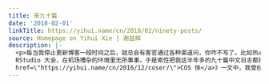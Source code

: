 ```yaml
---
title: 来九十篇
date: '2018-02-01'
linkTitle: https://yihui.name/cn/2018/02/ninety-posts/
source: Homepage on Yihui Xie | 谢益辉
description: |-
  <p>每当我停止更新博客一段时间之后，就总会有客官通过各种渠道问，你咋不写了。比如热心的客官甚至在统计之都微信公众号下留言，还有一些客官去我的英文博客下问。</p><p>呐，感谢各位的关注。过去这半年多，我主要在发布英文博客，因为我的英文博客已经丢下两年多了。至于为什么丢下这么久，主要是拖延症惹的祸，以后我会详细解释。</p><p>今日出门去圣地亚哥参加
  RStudio 大会，在机场嘈杂的环境里无所事事，于是索性把我这半年多的九十篇中文日志都推 Github。所以各位现在知道，不是我没写，只是我没发而已：我开车的节奏比较随意，我的博客的主要功用是供自己思考。</p><p>在去年《<a
  href=\"https://yihui.name/cn/2016/12/coser/\">COS 侠</a>》一文中，我曾经说对普通人来说，如果一件事不能靠质量取胜的话，那么不妨靠数量硬撑，因为数量相对容易一些。这九十篇只是一个开头，我还有两百来条读书笔记没有整理。等我把我目前脑子里计划写的写完，估计又是半年过去了。</p><p>望周知。</p>
---
```

